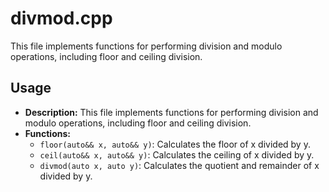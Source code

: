 # divmod.cpp

This file implements functions for performing division and modulo operations, including floor and ceiling division.

## Usage

*   **Description:** This file implements functions for performing division and modulo operations, including floor and ceiling division.
*   **Functions:**
    *   `floor(auto&& x, auto&& y)`: Calculates the floor of x divided by y.
    *   `ceil(auto&& x, auto&& y)`: Calculates the ceiling of x divided by y.
    *   `divmod(auto x, auto y)`: Calculates the quotient and remainder of x divided by y.